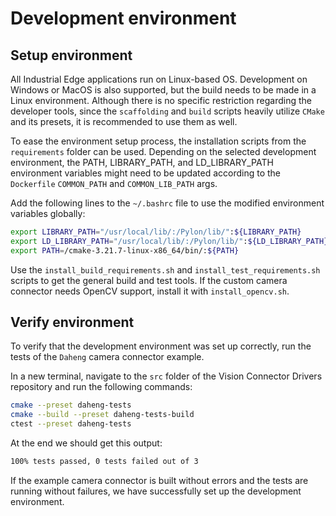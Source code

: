 # Development environment

## Setup environment
All Industrial Edge applications run on Linux-based OS. Development on Windows or MacOS is also supported, but the build needs to be made in a Linux environment. Although there is no specific restriction regarding the developer tools, since the ```scaffolding``` and ```build``` scripts heavily utilize ```CMake``` and its presets, it is recommended to use them as well.

To ease the environment setup process, the installation scripts from the ```requirements``` folder can be used. Depending on the selected development environment, the PATH, LIBRARY_PATH, and LD_LIBRARY_PATH environment variables might need to be updated according to the ```Dockerfile``` ```COMMON_PATH``` and ```COMMON_LIB_PATH``` args.

Add the following lines to the ```~/.bashrc``` file to use the modified environment variables globally:
```bash
export LIBRARY_PATH="/usr/local/lib/:/Pylon/lib/":${LIBRARY_PATH}
export LD_LIBRARY_PATH="/usr/local/lib/:/Pylon/lib/":${LD_LIBRARY_PATH}
export PATH=/cmake-3.21.7-linux-x86_64/bin/:${PATH}
```

Use the ```install_build_requirements.sh``` and ```install_test_requirements.sh``` scripts to get the general build and test tools. If the custom camera connector needs OpenCV support, install it with ```install_opencv.sh```.

## Verify environment
To verify that the development environment was set up correctly, run the tests of the ```Daheng``` camera connector example.

In a new terminal, navigate to the ```src``` folder of the Vision Connector Drivers repository and run the following commands:
```bash
cmake --preset daheng-tests
cmake --build --preset daheng-tests-build
ctest --preset daheng-tests
```
At the end we should get this output:

```bash
100% tests passed, 0 tests failed out of 3
```

If the example camera connector is built without errors and the tests are running without failures, we have successfully set up the development environment.